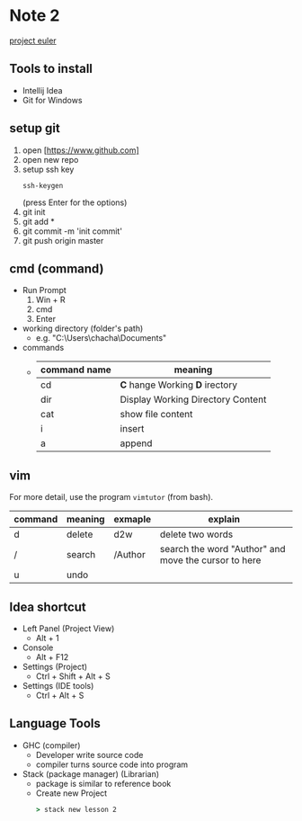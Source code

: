 # Note 2
[project euler](https://projecteuler.net/about)

## Tools to install
 - Intellij Idea
 - Git for Windows

## setup git
  1. open [https://www.github.com]
  2. open new repo
  3. setup ssh key
     ```
     ssh-keygen
     ```
     (press Enter for the options)
  4. git init
  5. git add *
  6. git commit -m 'init commit'
  7. git push origin master

## cmd (command)
 - Run Prompt
   1. Win + R
   2. cmd
   3. Enter
 - working directory (folder's path)
   - e.g. "C:\Users\chacha\Documents"
 - commands
   - |command name|meaning|
     |------------|-------|
     | cd | __C__ hange Working __D__ irectory |
     | dir | Display Working Directory Content |
     | cat | show file content |
     | i | insert |
     | a | append |

## vim
For more detail, use the program `vimtutor` (from bash).

  | command | meaning | exmaple | explain |
  |---|---|---|---|
  | d | delete | d2w | delete two words |
  | / | search | /Author | search the word "Author" and move the cursor to here |
  | u | undo |

## Idea shortcut
 - Left Panel (Project View)
   - Alt + 1
 - Console
   - Alt + F12
 - Settings (Project)
   - Ctrl + Shift + Alt + S
 - Settings (IDE tools)
   - Ctrl + Alt + S
 
## Language Tools
 - GHC (compiler)
   - Developer write source code
   - compiler turns source code into program
 - Stack (package manager) (Librarian)
   - package is similar to reference book
   - Create new Project
     ```cmd
     > stack new lesson 2
     ```

